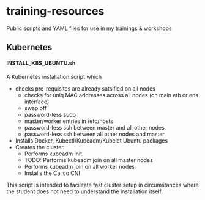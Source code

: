 # training-resources

Public scripts and YAML files for use in my trainings &amp; workshops

## Kubernetes

#### INSTALL_K8S_UBUNTU.sh

A Kubernetes installation script which
- checks pre-requisites are already satsified on all nodes
  - checks for uniq MAC addresses across all nodes (on main eth or ens interface)
  - swap off
  - password-less sudo
  - master/worker entries in /etc/hosts
  - password-less ssh between master and all other nodes
  - password-less ssh between all other nodes and master
- Installs Docker, Kubectl/Kubeadm/Kubelet Ubuntu packages
- Creates the cluster
  - Performs kubeadm init
  - TODO: Performs kubeadm join on all master nodes
  - Performs kubeadm join on all worker nodes
  - Installs the Calico CNI

This script is intended to facilitate fast cluster setup in circumstances where the student does not need to understand the installation itself.

